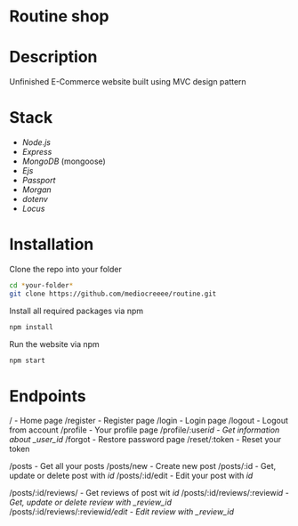 # Routine shop

# Description

Unfinished E-Commerce website built using MVC design pattern

# Stack

- _Node.js_
- _Express_
- _MongoDB_ (mongoose)
- _Ejs_
- _Passport_
- _Morgan_
- _dotenv_
- _Locus_

# Installation

Clone the repo into your folder

```sh
cd *your-folder*
git clone https://github.com/mediocreeee/routine.git
```

Install all required packages via npm

```sh
npm install
```

Run the website via npm

```sh
npm start
```

# Endpoints

/ - Home page
/register - Register page
/login - Login page
/logout - Logout from account
/profile - Your profile page
/profile/:user*id - Get information about \_user_id*
/forgot - Restore password page
/reset/:token - Reset your token

/posts - Get all your posts
/posts/new - Create new post
/posts/:id - Get, update or delete post with _id_
/posts/:id/edit - Edit your post with _id_

/posts/:id/reviews/ - Get reviews of post wit _id_
/posts/:id/reviews/:review*id - Get, update or delete review with \_review_id*
/posts/:id/reviews/:review*id/edit - Edit review with \_review_id*
